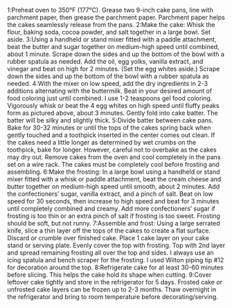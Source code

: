 1:Preheat oven to 350°F (177°C). Grease two 9-inch cake pans, line with parchment paper, then grease the
  parchment paper. Parchment paper helps the cakes seamlessly release from the pans.
2:Make the cake: Whisk the flour, baking soda, cocoa powder, and salt together in a large bowl. Set aside.
3:Using a handheld or stand mixer fitted with a paddle attachment, beat the butter and sugar
  together on medium-high speed until combined, about 1 minute. Scrape down the sides and up 
  the bottom of the bowl with a rubber spatula as needed. Add the oil, egg yolks, vanilla extract, and vinegar
  and beat on high for 2 minutes. (Set the egg whites aside.) Scrape down the sides and up the bottom of the bowl 
  with a rubber spatula as needed.
4:With the mixer on low speed, add the dry ingredients in 2-3 additions alternating with the buttermilk. 
  Beat in your desired amount of food coloring just until combined. I use 1-2 teaspoons gel food coloring. 
  Vigorously whisk or beat the 4 egg whites on high speed until fluffy peaks form as pictured above, about 3 minutes.
  Gently fold into cake batter. The batter will be silky and slightly thick.
5:Divide batter between cake pans. Bake for 30-32 minutes or until the tops of the cakes spring
  back when gently touched and a toothpick inserted in the center comes out clean. If the cakes need a 
  little longer as determined by wet crumbs on the toothpick, bake for longer. However, careful not to 
  overbake as the cakes may dry out. Remove cakes from the oven and cool completely in the pans set on a wire rack.
  The cakes must be completely cool before frosting and assembling.
6:Make the frosting: In a large bowl using a handheld or stand mixer fitted with a whisk
  or paddle attachment, beat the cream cheese and butter together on medium-high speed until smooth, about 2 minutes. 
  Add the confectioners’ sugar, vanilla extract, and a pinch of salt. Beat on low speed for 30 seconds, then increase to
  high speed and beat for 3 minutes until completely combined and creamy. Add more confectioners’ sugar if frosting is too
  thin or an extra pinch of salt if frosting is too sweet. Frosting should be soft, but not runny.
7:Assemble and frost: Using a large serrated knife, slice a thin layer off the tops of the cakes to create a flat surface.
  Discard or crumble over finished cake. Place 1 cake layer on your cake stand or serving plate. Evenly cover the top with
  frosting. Top with 2nd layer and spread remaining frosting all over the top and sides. I always use an icing spatula and
  bench scraper for the frosting. I used Wilton piping tip #12 for decoration around the top.
8:Refrigerate cake for at least 30-60 minutes before slicing. This helps the cake hold its shape when cutting.
9:Cover leftover cake tightly and store in the refrigerator for 5 days. Frosted cake or unfrosted cake layers can be frozen
  up to 2-3 months. Thaw overnight in the refrigerator and bring to room temperature before decorating/serving.